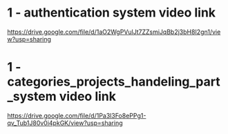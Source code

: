 # 1 - authentication system video link
https://drive.google.com/file/d/1aO2WgPVulJt7ZZsmiJqBb2j3bH8I2gn1/view?usp=sharing


# 1 - categories_projects_handeling_part_system video link
https://drive.google.com/file/d/1Pa3l3Fo8ePPg1-qv_Tub1J80v0i4pkGK/view?usp=sharing
